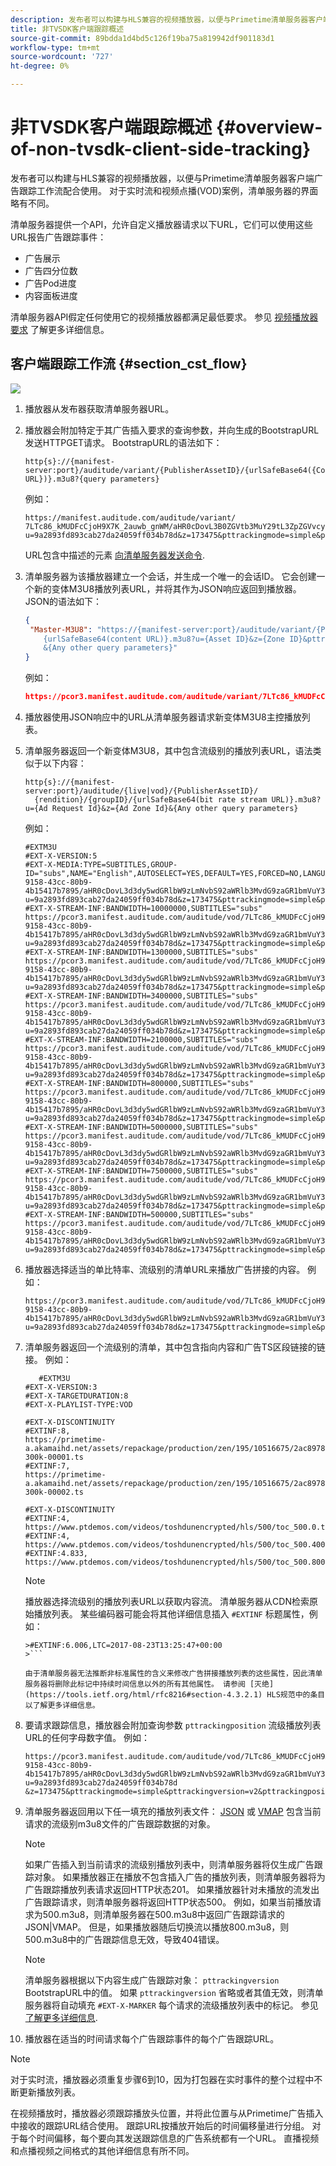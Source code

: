 ```yaml
---
description: 发布者可以构建与HLS兼容的视频播放器，以便与Primetime清单服务器客户端广告跟踪工作流配合使用。 对于实时流和视频点播(VOD)案例，清单服务器的界面略有不同。
title: 非TVSDK客户端跟踪概述
source-git-commit: 89bdda1d4bd5c126f19ba75a819942df901183d1
workflow-type: tm+mt
source-wordcount: '727'
ht-degree: 0%

---
```



# 非TVSDK客户端跟踪概述 {#overview-of-non-tvsdk-client-side-tracking}

发布者可以构建与HLS兼容的视频播放器，以便与Primetime清单服务器客户端广告跟踪工作流配合使用。 对于实时流和视频点播(VOD)案例，清单服务器的界面略有不同。

清单服务器提供一个API，允许自定义播放器请求以下URL，它们可以使用这些URL报告广告跟踪事件：

* 广告展示
* 广告四分位数
* 广告Pod进度
* 内容面板进度

清单服务器API假定任何使用它的视频播放器都满足最低要求。 参见 [视频播放器要求](/help/primetime-ad-insertion/~old-msapi-topics/ms-player-req.md) 了解更多详细信息。

## 客户端跟踪工作流 {#section_cst_flow}

![](assets/pt_ssai_notvsdk_csat_ai-workflow.png)

1. 播放器从发布器获取清单服务器URL。
1. 播放器会附加特定于其广告插入要求的查询参数，并向生成的BootstrapURL发送HTTPGET请求。 BootstrapURL的语法如下：

   ```URL
   http{s}://{manifest-server:port}/auditude/variant/{PublisherAssetID}/{urlSafeBase64({Content URL})}.m3u8?{query parameters}
   ```

   例如：

   ```URL
   https://manifest.auditude.com/auditude/variant/
   7LTc86_kMUDFcCjoH9X7K_2auwb_gnWM/aHR0cDovL3B0ZGVtb3MuY29tL3ZpZGVvcy90b3NoZHVuZW5jcnlwdGVkL2hscy90ZXN0Mi5tM3U4.m3u8?
   u=9a2893fd893cab27da24059ff034b78d&z=173475&pttrackingmode=simple&pttrackingversion=v2&__sid__=docExample02
   ```

   URL包含中描述的元素 [向清单服务器发送命令](/help/primetime-ad-insertion/~old-msapi-topics/ms-getting-started/ms-sending-cmd.md).

1. 清单服务器为该播放器建立一个会话，并生成一个唯一的会话ID。 它会创建一个新的变体M3U8播放列表URL，并将其作为JSON响应返回到播放器。 JSON的语法如下：

   ```JSON
   {
    "Master-M3U8": "https://{manifest-server:port}/auditude/variant/{PublisherAssetID}/{SessionID}/
       {urlSafeBase64(content URL)}.m3u8?u={Asset ID}&z={Zone ID}&pttrackingmode=simple&pttrackingversion=v2
       &{Any other query parameters}"
   }
   ```

   例如：

   ```JSON
   https://pcor3.manifest.auditude.com/auditude/variant/7LTc86_kMUDFcCjoH9X7K_2auwb_gnWM/f958bef8-9158-43cc-80b9-4b15417b7895/aHR0cDovL3B0ZGVtb3MuY29tL3ZpZGVvcy90b3NoZHVuZW5jcnlwdGVkL2hscy90ZXN0Mi5tM3U4.3u8?u=9a2893fd893cab27da24059ff034b78d&z=173475&pttrackingmode=simple&pttrackingversion=v2
   ```

1. 播放器使用JSON响应中的URL从清单服务器请求新变体M3U8主控播放列表。

1. 清单服务器返回一个新变体M3U8，其中包含流级别的播放列表URL，语法类似于以下内容：

   ```URL
   http{s}://{manifest-server:port}/auditude/{live|vod}/{PublisherAssetID}/
     {rendition}/{groupID}/{urlSafeBase64(bit rate stream URL)}.m3u8?u={Ad Request Id}&z={Ad Zone Id}&{Any other query parameters}
   ```

   例如：

   ```URL
   #EXTM3U
   #EXT-X-VERSION:5
   #EXT-X-MEDIA:TYPE=SUBTITLES,GROUP-ID="subs",NAME="English",AUTOSELECT=YES,DEFAULT=YES,FORCED=NO,LANGUAGE="eng",URI="https://pcor3.manifest.auditude.com/auditude/vod/7LTc86_kMUDFcCjoH9X7K_2auwb_gnWM/webvtt/f958bef8-9158-43cc-80b9-4b15417b7895/aHR0cDovL3d3dy5wdGRlbW9zLmNvbS92aWRlb3MvdG9zaGR1bmVuY3J5cHRlZC9obHMvd2VidnR0L1RPUy1lbjIubTN1OA.m3u8?u=9a2893fd893cab27da24059ff034b78d&z=173475&pttrackingmode=simple&pttrackingversion=v2"
   #EXT-X-STREAM-INF:BANDWIDTH=10000000,SUBTITLES="subs"
   https://pcor3.manifest.auditude.com/auditude/vod/7LTc86_kMUDFcCjoH9X7K_2auwb_gnWM/10000/f958bef8-9158-43cc-80b9-4b15417b7895/aHR0cDovL3d3dy5wdGRlbW9zLmNvbS92aWRlb3MvdG9zaGR1bmVuY3J5cHRlZC9obHMvMTAwMDAvdG9jXzEwMDAwLm0zdTg.m3u8?u=9a2893fd893cab27da24059ff034b78d&z=173475&pttrackingmode=simple&pttrackingversion=v2
   #EXT-X-STREAM-INF:BANDWIDTH=1300000,SUBTITLES="subs"
   https://pcor3.manifest.auditude.com/auditude/vod/7LTc86_kMUDFcCjoH9X7K_2auwb_gnWM/1300/f958bef8-9158-43cc-80b9-4b15417b7895/aHR0cDovL3d3dy5wdGRlbW9zLmNvbS92aWRlb3MvdG9zaGR1bmVuY3J5cHRlZC9obHMvMTMwMC90b2NfMTMwMC5tM3U4.m3u8?u=9a2893fd893cab27da24059ff034b78d&z=173475&pttrackingmode=simple&pttrackingversion=v2
   #EXT-X-STREAM-INF:BANDWIDTH=3400000,SUBTITLES="subs"
   https://pcor3.manifest.auditude.com/auditude/vod/7LTc86_kMUDFcCjoH9X7K_2auwb_gnWM/3400/f958bef8-9158-43cc-80b9-4b15417b7895/aHR0cDovL3d3dy5wdGRlbW9zLmNvbS92aWRlb3MvdG9zaGR1bmVuY3J5cHRlZC9obHMvMzQwMC90b2NfMzQwMC5tM3U4.m3u8?u=9a2893fd893cab27da24059ff034b78d&z=173475&pttrackingmode=simple&pttrackingversion=v2
   #EXT-X-STREAM-INF:BANDWIDTH=2100000,SUBTITLES="subs"
   https://pcor3.manifest.auditude.com/auditude/vod/7LTc86_kMUDFcCjoH9X7K_2auwb_gnWM/2100/f958bef8-9158-43cc-80b9-4b15417b7895/aHR0cDovL3d3dy5wdGRlbW9zLmNvbS92aWRlb3MvdG9zaGR1bmVuY3J5cHRlZC9obHMvMjEwMC90b2NfMjEwMC5tM3U4.m3u8?u=9a2893fd893cab27da24059ff034b78d&z=173475&pttrackingmode=simple&pttrackingversion=v2
   #EXT-X-STREAM-INF:BANDWIDTH=800000,SUBTITLES="subs"
   https://pcor3.manifest.auditude.com/auditude/vod/7LTc86_kMUDFcCjoH9X7K_2auwb_gnWM/800/f958bef8-9158-43cc-80b9-4b15417b7895/aHR0cDovL3d3dy5wdGRlbW9zLmNvbS92aWRlb3MvdG9zaGR1bmVuY3J5cHRlZC9obHMvODAwL3RvY184MDAubTN1OA.m3u8?u=9a2893fd893cab27da24059ff034b78d&z=173475&pttrackingmode=simple&pttrackingversion=v2
   #EXT-X-STREAM-INF:BANDWIDTH=5000000,SUBTITLES="subs"
   https://pcor3.manifest.auditude.com/auditude/vod/7LTc86_kMUDFcCjoH9X7K_2auwb_gnWM/5000/f958bef8-9158-43cc-80b9-4b15417b7895/aHR0cDovL3d3dy5wdGRlbW9zLmNvbS92aWRlb3MvdG9zaGR1bmVuY3J5cHRlZC9obHMvNTAwMC90b2NfNTAwMC5tM3U4.m3u8?u=9a2893fd893cab27da24059ff034b78d&z=173475&pttrackingmode=simple&pttrackingversion=v2
   #EXT-X-STREAM-INF:BANDWIDTH=7500000,SUBTITLES="subs"
   https://pcor3.manifest.auditude.com/auditude/vod/7LTc86_kMUDFcCjoH9X7K_2auwb_gnWM/7500/f958bef8-9158-43cc-80b9-4b15417b7895/aHR0cDovL3d3dy5wdGRlbW9zLmNvbS92aWRlb3MvdG9zaGR1bmVuY3J5cHRlZC9obHMvNzUwMC90b2NfNzUwMC5tM3U4.m3u8?u=9a2893fd893cab27da24059ff034b78d&z=173475&pttrackingmode=simple&pttrackingversion=v2
   #EXT-X-STREAM-INF:BANDWIDTH=500000,SUBTITLES="subs"
   https://pcor3.manifest.auditude.com/auditude/vod/7LTc86_kMUDFcCjoH9X7K_2auwb_gnWM/500/f958bef8-9158-43cc-80b9-4b15417b7895/aHR0cDovL3d3dy5wdGRlbW9zLmNvbS92aWRlb3MvdG9zaGR1bmVuY3J5cHRlZC9obHMvNTAwL3RvY181MDAubTN1OA.m3u8?u=9a2893fd893cab27da24059ff034b78d&z=173475&pttrackingmode=simple&pttrackingversion=v2
   ```

1. 播放器选择适当的单比特率、流级别的清单URL来播放广告拼接的内容。 例如：

   ```URL
   https://pcor3.manifest.auditude.com/auditude/vod/7LTc86_kMUDFcCjoH9X7K_2auwb_gnWM/500/f958bef8-9158-43cc-80b9-4b15417b7895/aHR0cDovL3d3dy5wdGRlbW9zLmNvbS92aWRlb3MvdG9zaGR1bmVuY3J5cHRlZC9obHMvNTAwL3RvY181MDAubTN1OA.m3u8?u=9a2893fd893cab27da24059ff034b78d&z=173475&pttrackingmode=simple&pttrackingversion=v2
   ```

1. 清单服务器返回一个流级别的清单，其中包含指向内容和广告TS区段链接的链接。 例如：

   ```
      #EXTM3U
   #EXT-X-VERSION:3
   #EXT-X-TARGETDURATION:8
   #EXT-X-PLAYLIST-TYPE:VOD
   
   #EXT-X-DISCONTINUITY
   #EXTINF:8,
   https://primetime-a.akamaihd.net/assets/repackage/production/zen/195/10516675/2ac89785ee8df17a31b2594c61f6921e-300k-00001.ts
   #EXTINF:7,
   https://primetime-a.akamaihd.net/assets/repackage/production/zen/195/10516675/2ac89785ee8df17a31b2594c61f6921e-300k-00002.ts
   
   #EXT-X-DISCONTINUITY
   #EXTINF:4,
   https://www.ptdemos.com/videos/toshdunencrypted/hls/500/toc_500.0.ts
   #EXTINF:4,
   https://www.ptdemos.com/videos/toshdunencrypted/hls/500/toc_500.4000.ts
   #EXTINF:4.833,
   https://www.ptdemos.com/videos/toshdunencrypted/hls/500/toc_500.8000.ts   
   ```

   >[!NOTE]
   >
   >播放器选择流级别的播放列表URL以获取内容流。 清单服务器从CDN检索原始播放列表。 某些编码器可能会将其他详细信息插入 `#EXTINF` 标题属性，例如：
   >
   >
   ```
   >#EXTINF:6.006,LTC=2017-08-23T13:25:47+00:00
   >```

   由于清单服务器无法推断非标准属性的含义来修改广告拼接播放列表的这些属性，因此清单服务器将删除此标记中持续时间信息以外的所有其他属性。 请参阅 [灭绝](https://tools.ietf.org/html/rfc8216#section-4.3.2.1) HLS规范中的条目以了解更多详细信息。

1. 要请求跟踪信息，播放器会附加查询参数 `pttrackingposition` 流级播放列表URL的任何字母数字值。 例如：

   ```URL
   https://pcor3.manifest.auditude.com/auditude/vod/7LTc86_kMUDFcCjoH9X7K_2auwb_gnWM/500/f958bef8-9158-43cc-80b9-4b15417b7895/aHR0cDovL3d3dy5wdGRlbW9zLmNvbS92aWRlb3MvdG9zaGR1bmVuY3J5cHRlZC9obHMvNTAwL3RvY181MDAubTN1OA.m3u8?u=9a2893fd893cab27da24059ff034b78d
   &z=173475&pttrackingmode=simple&pttrackingversion=v2&pttrackingposition=1
   ```

1. 清单服务器返回用以下任一填充的播放列表文件：  [JSON](/help/primetime-ad-insertion/~old-msapi-topics/ms-list-file-formats/notvsdk-csat-sidecar.md) 或 [VMAP](/help/primetime-ad-insertion/~old-msapi-topics/ms-list-file-formats/notvsdk-csat-vmap.md) 包含当前请求的流级别m3u8文件的广告跟踪数据的对象。

   >[!NOTE]
   >
   >如果广告插入到当前请求的流级别播放列表中，则清单服务器将仅生成广告跟踪对象。 如果播放器正在播放不包含插入广告的播放列表，则清单服务器将为广告跟踪播放列表请求返回HTTP状态201。 如果播放器针对未播放的流发出广告跟踪请求，则清单服务器将返回HTTP状态500。 例如，如果当前播放请求为500.m3u8，则清单服务器在500.m3u8中返回广告跟踪请求的JSON|VMAP。 但是，如果播放器随后切换流以播放800.m3u8，则500.m3u8中的广告跟踪信息无效，导致404错误。

   >[!NOTE]
   >
   >清单服务器根据以下内容生成广告跟踪对象： `pttrackingversion` BootstrapURL中的值。 如果 `pttrackingversion` 省略或者其值无效，则清单服务器将自动填充 `#EXT-X-MARKER` 每个请求的流级播放列表中的标记。 参见 [了解更多详细信息](/help/primetime-ad-insertion/~old-msapi-topics/ms-at-effectiveness/ms-api-playlists.md).

1. 播放器在适当的时间请求每个广告跟踪事件的每个广告跟踪URL。

>[!NOTE]
>
>对于实时流，播放器必须重复步骤6到10，因为打包器在实时事件的整个过程中不断更新播放列表。

在视频播放时，播放器必须跟踪播放头位置，并将此位置与从Primetime广告插入中接收的跟踪URL结合使用。 跟踪URL按播放开始后的时间偏移量进行分组。 对于每个时间偏移，每个要向其发送跟踪信息的广告系统都有一个URL。 直播视频和点播视频之间格式的其他详细信息有所不同。
